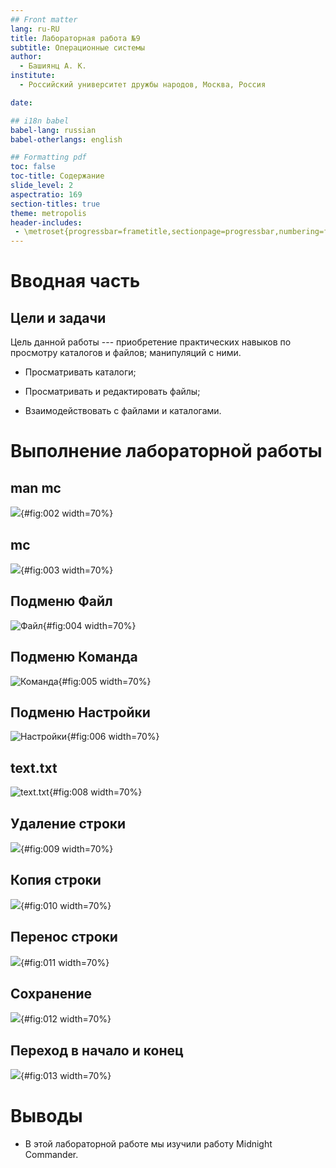 ```yaml
---
## Front matter
lang: ru-RU
title: Лабораторная работа №9
subtitle: Операционные системы
author:
  - Башиянц А. К.
institute:
  - Российский университет дружбы народов, Москва, Россия

date: 

## i18n babel
babel-lang: russian
babel-otherlangs: english

## Formatting pdf
toc: false
toc-title: Содержание
slide_level: 2
aspectratio: 169
section-titles: true
theme: metropolis
header-includes:
 - \metroset{progressbar=frametitle,sectionpage=progressbar,numbering=fraction}
---
```




# Вводная часть

## Цели и задачи

Цель данной работы --- приобретение практических навыков по просмотру каталогов и файлов; манипуляций с ними.

* Просматривать каталоги;

* Просматривать и редактировать файлы;

* Взаимодействовать с файлами и каталогами.


# Выполнение лабораторной работы

## man mc

![](image/2.png){#fig:002 width=70%}

## mc

![](image/3.png){#fig:003 width=70%}


## Подменю Файл

![Файл](image/4.png){#fig:004 width=70%}

## Подменю Команда

![Команда](image/5.png){#fig:005 width=70%}

## Подменю Настройки

![Настройки](image/6.png){#fig:006 width=70%}


## text.txt

![text.txt](image/8.png){#fig:008 width=70%}

## Удаление строки

![](image/9.png){#fig:009 width=70%}

## Копия строки

![](image/10.png){#fig:010 width=70%}

## Перенос строки

![](image/11.png){#fig:011 width=70%}

## Сохранение

![](image/12.png){#fig:012 width=70%}

## Переход в начало и конец

![](image/13.png){#fig:013 width=70%}

# Выводы

- В этой лабораторной работе мы изучили работу Midnight Commander.

